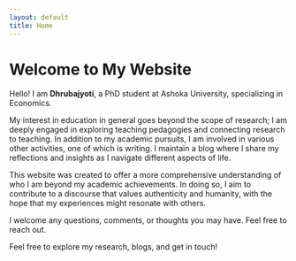```yaml
---
layout: default
title: Home
---
```


# Welcome to My Website

Hello! I am **Dhrubajyoti**, a PhD student at Ashoka University, specializing in Economics.

My interest in education in general goes beyond the scope of research; I am deeply engaged in exploring teaching pedagogies and connecting research to teaching. In addition to my academic pursuits, I am involved in various other activities, one of which is writing. I maintain a blog where I share my reflections and insights as I navigate different aspects of life.

This website was created to offer a more comprehensive understanding of who I am beyond my academic achievements. In doing so, I aim to contribute to a discourse that values authenticity and humanity, with the hope that my experiences might resonate with others.

I welcome any questions, comments, or thoughts you may have. Feel free to reach out.

Feel free to explore my research, blogs, and get in touch!

